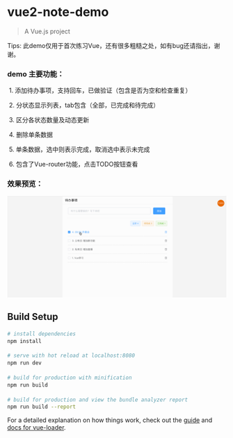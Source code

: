 # vue2-note-demo

> A Vue.js project

Tips: 此demo仅用于首次练习Vue，还有很多粗糙之处，如有bug还请指出，谢谢。

### demo 主要功能：

  1. 添加待办事项，支持回车，已做验证（包含是否为空和检查重复）
  
  2. 分状态显示列表，tab包含（全部，已完成和待完成）
  
  3. 区分各状态数量及动态更新
  
  4. 删除单条数据
  
  5. 单条数据，选中则表示完成，取消选中表示未完成
  
  6. 包含了Vue-router功能，点击TODO按钮查看

### 效果预览：

![image](https://github.com/hehaibao/vue2-note-demo/blob/master/preview.gif)

## Build Setup

``` bash
# install dependencies
npm install

# serve with hot reload at localhost:8080
npm run dev

# build for production with minification
npm run build

# build for production and view the bundle analyzer report
npm run build --report
```

For a detailed explanation on how things work, check out the [guide](http://vuejs-templates.github.io/webpack/) and [docs for vue-loader](http://vuejs.github.io/vue-loader).
